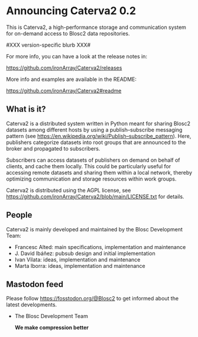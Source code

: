 Announcing Caterva2 0.2
=======================

This is Caterva2, a high-performance storage and communication system for
on-demand access to Blosc2 data repositories.

#XXX version-specific blurb XXX#

For more info, you can have a look at the release notes in:

https://github.com/ironArray/Caterva2/releases

More info and examples are available in the README:

https://github.com/ironArray/Caterva2#readme

## What is it?

Caterva2 is a distributed system written in Python meant for sharing Blosc2
datasets among different hosts by using a publish–subscribe messaging pattern
(see https://en.wikipedia.org/wiki/Publish–subscribe_pattern).  Here,
publishers categorize datasets into root groups that are announced to the
broker and propagated to subscribers.

Subscribers can access datasets of publishers on demand on behalf of clients,
and cache them locally. This could be particularly useful for accessing remote
datasets and sharing them within a local network, thereby optimizing
communication and storage resources within work groups.

Caterva2 is distributed using the AGPL license, see
https://github.com/ironArray/Caterva2/blob/main/LICENSE.txt
for details.

## People

Caterva2 is mainly developed and maintained by the Blosc Development Team:

* Francesc Alted: main specifications, implementation and maintenance
* J. David Ibáñez: pubsub design and initial implementation
* Ivan Vilata: ideas, implementation and maintenance
* Marta Iborra: ideas, implementation and maintenance

## Mastodon feed

Please follow https://fosstodon.org/@Blosc2 to get informed about the latest
developments.

- The Blosc Development Team

  **We make compression better**
